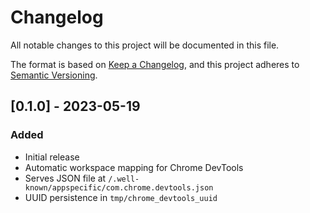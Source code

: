 # Changelog

All notable changes to this project will be documented in this file.

The format is based on [Keep a Changelog](https://keepachangelog.com/en/1.0.0/),
and this project adheres to [Semantic Versioning](https://semver.org/spec/v2.0.0.html).

## [0.1.0] - 2023-05-19

### Added

- Initial release
- Automatic workspace mapping for Chrome DevTools
- Serves JSON file at `/.well-known/appspecific/com.chrome.devtools.json`
- UUID persistence in `tmp/chrome_devtools_uuid`

